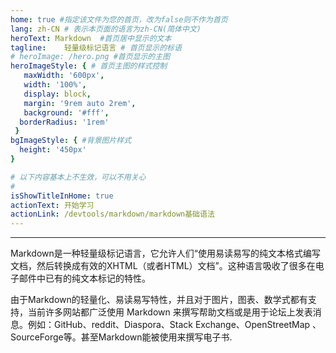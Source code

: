 ```yaml
---
home: true #指定该文件为您的首页，改为false则不作为首页
lang: zh-CN # 表示本页面的语言为zh-CN(简体中文)
heroText: Markdown  #首页居中显示的文本
tagline:	轻量级标记语言 # 首页显示的标语
# heroImage: /hero.png #首页显示的主图
heroImageStyle: { # 首页主图的样式控制
   maxWidth: '600px',
   width: '100%',
   display: block,
   margin: '9rem auto 2rem',
   background: '#fff',
  borderRadius: '1rem'
 }
bgImageStyle: { #背景图片样式
  height: '450px'
}

# 以下内容基本上不生效，可以不用关心
# 
isShowTitleInHome: true
actionText:	开始学习 
actionLink: /devtools/markdown/markdown基础语法
---
```

---
Markdown是一种轻量级标记语言，它允许人们“使用易读易写的纯文本格式编写文档，然后转换成有效的XHTML（或者HTML）文档”。这种语言吸收了很多在电子邮件中已有的纯文本标记的特性。

由于Markdown的轻量化、易读易写特性，并且对于图片，图表、数学式都有支持，当前许多网站都广泛使用 Markdown 来撰写帮助文档或是用于论坛上发表消息。例如：GitHub、reddit、Diaspora、Stack Exchange、OpenStreetMap 、SourceForge等。甚至Markdown能被使用来撰写电子书.